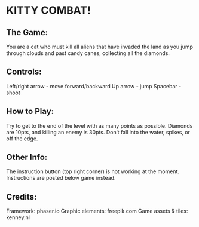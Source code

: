 # KITTY COMBAT!
## The Game:
You are a cat who must kill all aliens that have invaded the land as you jump through clouds and past candy canes, collecting all the diamonds.

## Controls:
Left/right arrow - move forward/backward
Up arrow - jump
Spacebar - shoot

## How to Play:
Try to get to the end of the level with as many points as possible. Diamonds are 10pts, and killing an enemy is 30pts. Don’t fall into the water, spikes, or off the edge. 

## Other Info:
The instruction button (top right corner) is not working at the moment. Instructions are posted below game instead.

## Credits:
Framework: phaser.io
Graphic elements: freepik.com
Game assets & tiles: kenney.nl